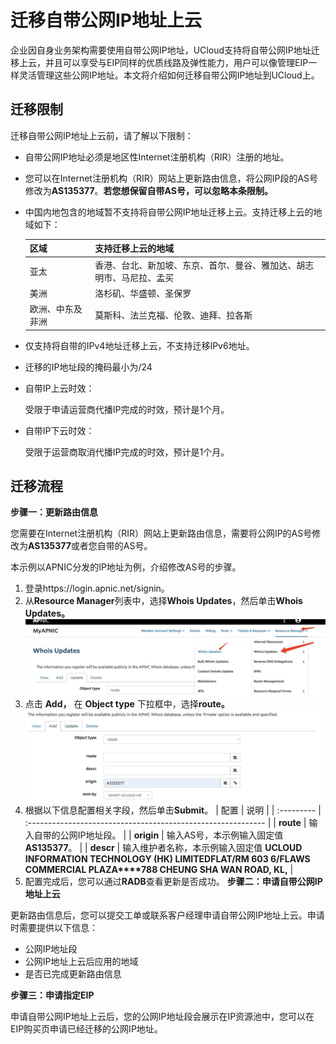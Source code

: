 # 迁移自带公网IP地址上云

企业因自身业务架构需要使用自带公网IP地址，UCloud支持将自带公网IP地址迁移上云，并且可以享受与EIP同样的优质线路及弹性能力，用户可以像管理EIP一样灵活管理这些公网IP地址。本文将介绍如何迁移自带公网IP地址到UCloud上。

## 迁移限制

迁移自带公网IP地址上云前，请了解以下限制：

- 自带公网IP地址必须是地区性Internet注册机构（RIR）注册的地址。

- 您可以在Internet注册机构（RIR）网站上更新路由信息，将公网IP段的AS号修改为**AS135377**。**若您想保留自带AS号，可以忽略本条限制。**

- 中国内地包含的地域暂不支持将自带公网IP地址迁移上云。支持迁移上云的地域如下：

   | **区域**         | **支持迁移上云的地域**                                       |
    | ---------------- | ------------------------------------------------------------ |
    | 亚太             | 香港、台北、新加坡、东京、首尔、曼谷、雅加达、胡志明市、马尼拉、孟买 |
    | 美洲             | 洛杉矶、华盛顿、圣保罗                                       |
    | 欧洲、中东及非洲 | 莫斯科、法兰克福、伦敦、迪拜、拉各斯                         |

- 仅支持将自带的IPv4地址迁移上云，不支持迁移IPv6地址。

- 迁移的IP地址段的掩码最小为/24

- 自带IP上云时效：

  受限于申请运营商代播IP完成的时效，预计是1个月。

- 自带IP下云时效：

  受限于运营商取消代播IP完成的时效，预计是1个月。

## 迁移流程

**步骤一：更新路由信息**

您需要在Internet注册机构（RIR）网站上更新路由信息，需要将公网IP的AS号修改为**AS135377**或者您自带的AS号。

本示例以APNIC分发的IP地址为例，介绍修改AS号的步骤。

1. 登录https://login.apnic.net/signin。
2. 从**Resource Manager**列表中，选择**Whois Updates**，然后单击**Whois Updates。**
![image](/images/practice_1.png)
3. 点击 **Add，** 在 **Object type** 下拉框中，选择**route。**
![image](/images/practice_2.png)
4. 根据以下信息配置相关字段，然后单击**Submit**。
| 配置       | 说明                                                         |
| :--------- | :----------------------------------------------------------- |
| **route**  | 输入自带的公网IP地址段。                                     |
| **origin** | 输入AS号，本示例输入固定值**AS135377**。                     |
| **descr**  | 输入维护者名称，本示例输入固定值 **UCLOUD INFORMATION TECHNOLOGY (HK) LIMITED****FLAT/RM 603 6/F****LAWS COMMERCIAL PLAZA****788 CHEUNG SHA WAN ROAD, KL,** |
5. 配置完成后，您可以通过**RADB**查看更新是否成功。
**步骤二：申请自带公网IP地址上云**

更新路由信息后，您可以提交工单或联系客户经理申请自带公网IP地址上云。申请时需要提供以下信息：

- 公网IP地址段
- 公网IP地址上云后应用的地域
- 是否已完成更新路由信息

**步骤三：申请指定EIP**

申请自带公网IP地址上云后，您的公网IP地址段会展示在IP资源池中，您可以在EIP购买页申请已经迁移的公网IP地址。
